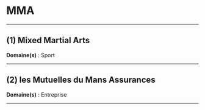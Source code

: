 # MMA

-------------------------------------------------------

## (1) Mixed Martial Arts

**Domaine(s)** : Sport

-------------------------------------------------------

## (2) les Mutuelles du Mans Assurances

**Domaine(s)** : Entreprise

----------------------------------------------------